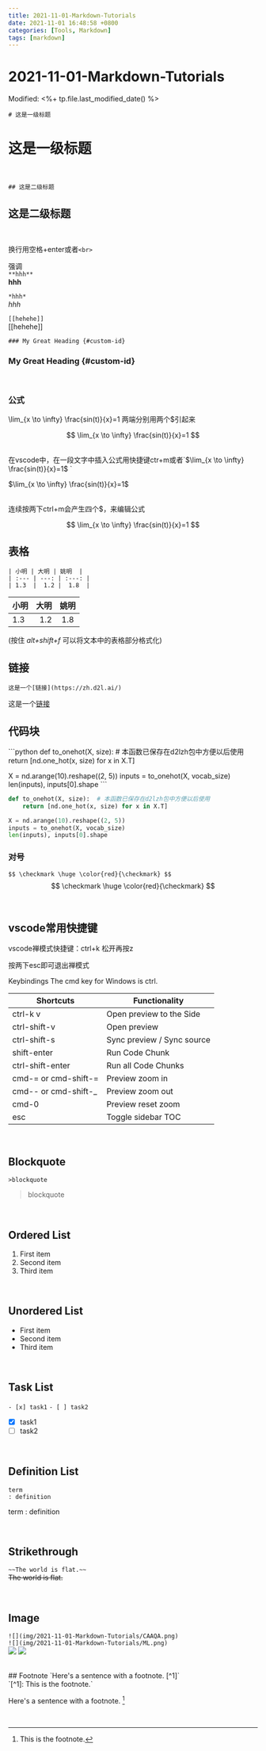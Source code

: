 ```yaml
---
title: 2021-11-01-Markdown-Tutorials
date: 2021-11-01 16:48:58 +0800
categories: [Tools, Markdown]
tags: [markdown]
---
```

# 2021-11-01-Markdown-Tutorials
Modified: <%+ tp.file.last_modified_date() %>

`# 这是一级标题`
# 这是一级标题 
<br>

`## 这是二级标题`
## 这是二级标题
<br>

换行用空格+enter或者`<br>` 
<br>

强调
<br>
`**hhh**`
<br>
**hhh** 
<br>


`*hhh*`
<br>
*hhh* 
<br>


`[[hehehe]]`
<br>
[[hehehe]] 
<br>


`### My Great Heading {#custom-id}`
### My Great Heading {#custom-id}
<br>
  
### 公式
\lim_{x \to \infty} \frac{sin(t)}{x}=1 两端分别用两个$引起来

$$
\lim_{x \to \infty} \frac{sin(t)}{x}=1
$$

<br>
在vscode中，在一段文字中插入公式用快捷键ctr+m或者`$\lim_{x \to \infty} \frac{sin(t)}{x}=1$ `
<br>

$\lim_{x \to \infty} \frac{sin(t)}{x}=1$ 

<br>
连续按两下ctrl+m会产生四个$，来编辑公式
<br>

$$
\lim_{x \to \infty} \frac{sin(t)}{x}=1
$$




## 表格
`| 小明 | 大明 | 姚明  |`<br>
`| :--- | ---: | :---: |`<br>
`| 1.3  |  1.2 |  1.8  |`<br>

| 小明 | 大明 | 姚明  |
| :--- | ---: | :---: |
| 1.3  |  1.2 |  1.8  |


(按住 *alt+shift+f* 可以将文本中的表格部分格式化)

## 链接
`这是一个[链接](https://zh.d2l.ai/)`

这是一个[链接](https://zh.d2l.ai/)


## 代码块
\```python
def to_onehot(X, size):  # 本函数已保存在d2lzh包中方便以后使用
    return [nd.one_hot(x, size) for x in X.T]

X = nd.arange(10).reshape((2, 5))
inputs = to_onehot(X, vocab_size)
len(inputs), inputs[0].shape
\```

```python
def to_onehot(X, size):  # 本函数已保存在d2lzh包中方便以后使用
    return [nd.one_hot(x, size) for x in X.T]

X = nd.arange(10).reshape((2, 5))
inputs = to_onehot(X, vocab_size)
len(inputs), inputs[0].shape
```

### 对号
`$$
\checkmark
\huge \color{red}{\checkmark}
$$`
<br>
$$
\checkmark
\huge \color{red}{\checkmark}
$$


<br>

## vscode常用快捷键
vscode禅模式快捷键：ctrl+k 松开再按z

按两下esc即可退出禅模式


Keybindings
The cmd key for Windows is ctrl.

| Shortcuts            | Functionality              |
| -------------------- | -------------------------- |
| ctrl-k v             | Open preview to the Side   |
| ctrl-shift-v         | Open preview               |
| ctrl-shift-s         | Sync preview / Sync source |
| shift-enter          | Run Code Chunk             |
| ctrl-shift-enter     | Run all Code Chunks        |
| cmd-= or cmd-shift-= | Preview zoom in            |
| cmd-- or cmd-shift-_ | Preview zoom out           |
| cmd-0                | Preview reset zoom         |
| esc                  | Toggle sidebar TOC         |

<br>

## Blockquote
`>blockquote`
>blockquote

<br>

## Ordered List
1. First item
2. Second item
3. Third item

<br>

## Unordered List
- First item
- Second item
- Third item

<br>

## Task List
`- [x] task1`
`- [ ] task2`


- [x] task1
- [ ] task2

<br>

## Definition List
`term`
<br>
`: definition`

term
: definition

<br>

## Strikethrough
`~~The world is flat.~~`
<br>
~~The world is flat.~~

<br>

## Image
`![](img/2021-11-01-Markdown-Tutorials/CAAQA.png)`
<br>
`![](img/2021-11-01-Markdown-Tutorials/ML.png)`
<br>
![](img/2021-11-01-Markdown-Tutorials/CAAQA.png)
![](img/2021-11-01-Markdown-Tutorials/ML.png)

<br>
## Footnote
`Here's a sentence with a footnote. [^1]`
<br>
`[^1]: This is the footnote.`

Here's a sentence with a footnote. [^1]

[^1]: This is the footnote.

<br>